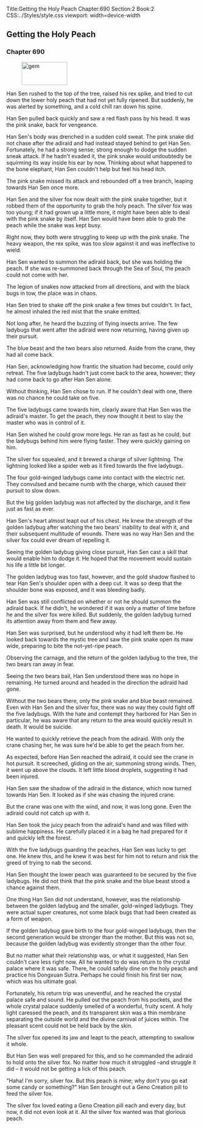 Title:Getting the Holy Peach 
Chapter:690 
Section:2 
Book:2 
CSS:../Styles/style.css 
viewport: width=device-width
  
## Getting the Holy Peach
### Chapter 690
  
<figure>
	<img src="../Images/gem.gif" alt="gem" id="gem" width="120" height="60" />
</figure>
  

  
Han Sen rushed to the top of the tree, raised his rex spike, and tried to cut down the lower holy peach that had not yet fully ripened. But suddenly, he was alerted by something, and a cold chill ran down his spine.

Han Sen pulled back quickly and saw a red flash pass by his head. It was the pink snake, back for vengeance.

Han Sen's body was drenched in a sudden cold sweat. The pink snake did not chase after the adiraid and had instead stayed behind to get Han Sen. Fortunately, he had a strong sense; strong enough to dodge the sudden sneak attack. If he hadn't evaded it, the pink snake would undoubtedly be squirming its way inside his ear by now. Thinking about what happened to the bone elephant, Han Sen couldn't help but feel his head itch.

The pink snake missed its attack and rebounded off a tree branch, leaping towards Han Sen once more.

Han Sen and the silver fox now dealt with the pink snake together, but it robbed them of the opportunity to grab the holy peach. The silver fox was too young; if it had grown up a little more, it might have been able to deal with the pink snake by itself. Han Sen would have been able to grab the peach while the snake was kept busy.

Right now, they both were struggling to keep up with the pink snake. The heavy weapon, the rex spike, was too slow against it and was ineffective to wield.

Han Sen wanted to summon the adiraid back, but she was holding the peach. If she was re-summoned back through the Sea of Soul, the peach could not come with her.

The legion of snakes now attacked from all directions, and with the black bugs in tow, the place was in chaos.

Han Sen tried to shake off the pink snake a few times but couldn't. In fact, he almost inhaled the red mist that the snake emitted.

Not long after, he heard the buzzing of flying insects arrive. The few ladybugs that went after the adiraid were now returning, having given up their pursuit.

The blue beast and the two bears also returned. Aside from the crane, they had all come back.

Han Sen, acknowledging how frantic the situation had become, could only retreat. The five ladybugs hadn't just come back to the area, however; they had come back to go after Han Sen alone.

Without thinking, Han Sen chose to run. If he couldn't deal with one, there was no chance he could take on five.

The five ladybugs came towards him, clearly aware that Han Sen was the adiraid's master. To get the peach, they now thought it best to slay the master who was in control of it.

Han Sen wished he could grow more legs. He ran as fast as he could, but the ladybugs behind him were flying faster. They were quickly gaining on him.

The silver fox squealed, and it brewed a charge of silver lightning. The lightning looked like a spider web as it fired towards the five ladybugs.

The four gold-winged ladybugs came into contact with the electric net. They convulsed and became numb with the charge, which caused their pursuit to slow down.

But the big golden ladybug was not affected by the discharge, and it flew just as fast as ever.

Han Sen's heart almost leapt out of his chest. He knew the strength of the golden ladybug after watching the two bears' inability to deal with it, and their subsequent multitude of wounds. There was no way Han Sen and the silver fox could ever dream of repelling it.

Seeing the golden ladybug giving close pursuit, Han Sen cast a skill that would enable him to dodge it. He hoped that the movement would sustain his life a little bit longer.

The golden ladybug was too fast, however, and the gold shadow flashed to tear Han Sen's shoulder open with a deep cut. It was so deep that the shoulder bone was exposed, and it was bleeding badly.

Han Sen was still conflicted on whether or not he should summon the adiraid back. If he didn't, he wondered if it was only a matter of time before he and the silver fox were killed. But suddenly, the golden ladybug turned its attention away from them and flew away.

Han Sen was surprised, but he understood why it had left them be. He looked back towards the mystic tree and saw the pink snake open its maw wide, preparing to bite the not-yet-ripe peach.

Observing the carnage, and the return of the golden ladybug to the tree, the two bears ran away in fear.

Seeing the two bears bail, Han Sen understood there was no hope in remaining. He turned around and headed in the direction the adiraid had gone.

Without the two bears there, only the pink snake and blue beast remained. Even with Han Sen and the silver fox, there was no way they could fight off the five ladybugs. With the hate and contempt they harbored for Han Sen in particular, he was aware that any return to the area would quickly result in death. It would be suicide.

He wanted to quickly retrieve the peach from the adiraid. With only the crane chasing her, he was sure he'd be able to get the peach from her.

As expected, before Han Sen reached the adiraid, it could see the crane in hot pursuit. It screeched, gliding on the air, summoning strong winds. Then, it went up above the clouds. It left little blood droplets, suggesting it had been injured.

Han Sen saw the shadow of the adiraid in the distance, which now turned towards Han Sen. It looked as if she was chasing the injured crane.

But the crane was one with the wind, and now, it was long gone. Even the adiraid could not catch up with it.

Han Sen took the juicy peach from the adiraid's hand and was filled with sublime happiness. He carefully placed it in a bag he had prepared for it and quickly left the forest.

With the five ladybugs guarding the peaches, Han Sen was lucky to get one. He knew this, and he knew it was best for him not to return and risk the greed of trying to nab the second.

Han Sen thought the lower peach was guaranteed to be secured by the five ladybugs. He did not think that the pink snake and the blue beast stood a chance against them.

One thing Han Sen did not understand, however, was the relationship between the golden ladybug and the smaller, gold-winged ladybugs. They were actual super creatures, not some black bugs that had been created as a form of weapon.

If the golden ladybug gave birth to the four gold-winged ladybugs, then the second generation would be stronger than the mother. But this was not so, because the golden ladybug was evidently stronger than the other four.

But no matter what their relationship was, or what it suggested, Han Sen couldn't care less right now. All he wanted to do was return to the crystal palace where it was safe. There, he could safely dine on the holy peach and practice his Dongxuan Sutra. Perhaps he could finish his first tier now, which was his ultimate goal.

Fortunately, his return trip was uneventful, and he reached the crystal palace safe and sound. He pulled out the peach from his pockets, and the whole crystal palace suddenly smelled of a wonderful, fruity scent. A holy light caressed the peach, and its transparent skin was a thin membrane separating the outside world and the divine carnival of juices within. The pleasant scent could not be held back by the skin.

The silver fox opened its jaw and leapt to the peach, attempting to swallow it whole.

But Han Sen was well prepared for this, and so he commanded the adiraid to hold onto the silver fox. No matter how much it struggled –and struggle it did – it would not be getting a lick of this peach.

"Haha! I'm sorry, silver fox. But this peach is mine; why don't you go eat some candy or something?" Han Sen brought out a Geno Creation pill to feed the silver fox.

The silver fox loved eating a Geno Creation pill each and every day, but now, it did not even look at it. All the silver fox wanted was that glorious peach.